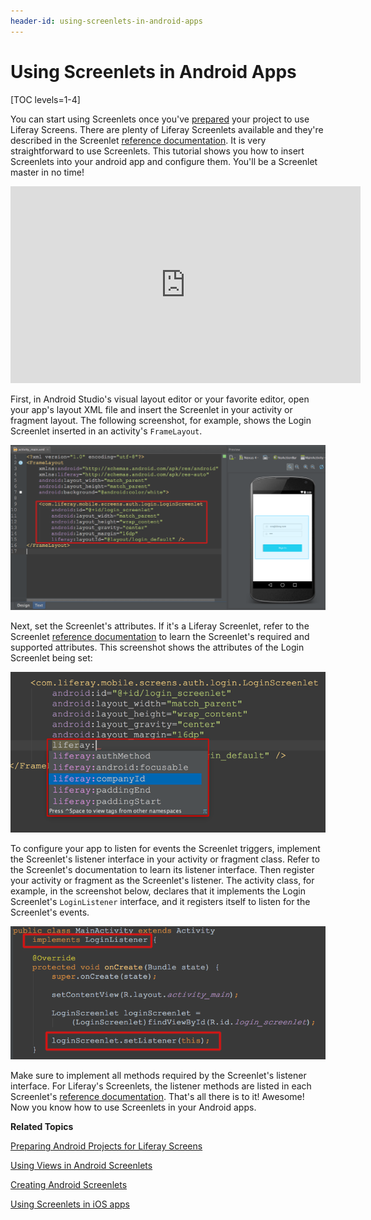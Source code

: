 ```yaml
---
header-id: using-screenlets-in-android-apps
---
```


# Using Screenlets in Android Apps

[TOC levels=1-4]

You can start using Screenlets once you've
[prepared](/docs/7-1/tutorials/-/knowledge_base/t/preparing-android-projects-for-liferay-screens)
your project to use Liferay Screens. There are plenty of Liferay Screenlets
available and they're described in the Screenlet
[reference documentation](/docs/7-1/reference/-/knowledge_base/r/screenlets-in-liferay-screens-for-android).
It is very straightforward to use Screenlets. This tutorial shows you how to
insert Screenlets into your android app and configure them. You'll be a
Screenlet master in no time! 

<iframe width="560" height="315" src="https://www.youtube.com/embed/TZ09fbV9UuU" frameborder="0" allowfullscreen></iframe>

First, in Android Studio's visual layout editor or your favorite editor, open
your app's layout XML file and insert the Screenlet in your activity or fragment
layout. The following screenshot, for example, shows the Login Screenlet
inserted in an activity's `FrameLayout`. 

![Figure 1: Here's the Login Screenlet in an activity's layout in Android Studio.](../../../images/screens-android-insert-screenlet.png)

Next, set the Screenlet's attributes. If it's a Liferay Screenlet, refer to the
Screenlet
[reference documentation](/docs/7-1/reference/-/knowledge_base/r/screenlets-in-liferay-screens-for-android) 
to learn the Screenlet's required and supported attributes. This screenshot
shows the attributes of the Login Screenlet being set:

![Figure 2: You can set a Screenlet's attributes via the app's layout XML file.](../../../images/screens-android-screenlet-attributes.png)

To configure your app to listen for events the Screenlet triggers, implement the
Screenlet's listener interface in your activity or fragment class. Refer to the
Screenlet's documentation to learn its listener interface. Then register your
activity or fragment as the Screenlet's listener. The activity class, for
example, in the screenshot below, declares that it implements the
Login Screenlet's `LoginListener` interface, and it registers itself to listen
for the Screenlet's events.

![Figure 3: Implement the Screenlet's listener in your activity or fragment class.](../../../images/screens-android-screenlet-listener.png)

Make sure to implement all methods required by the Screenlet's listener
interface. For Liferay's Screenlets, the listener methods are listed in each
Screenlet's
[reference documentation](/docs/7-1/reference/-/knowledge_base/r/screenlets-in-liferay-screens-for-android).
That's all there is to it! Awesome! Now you know how to use Screenlets in your 
Android apps. 

**Related Topics**

[Preparing Android Projects for Liferay Screens](/docs/7-1/tutorials/-/knowledge_base/t/preparing-android-projects-for-liferay-screens)

[Using Views in Android Screenlets](/docs/7-1/tutorials/-/knowledge_base/t/using-views-in-android-screenlets)

[Creating Android Screenlets](/docs/7-1/tutorials/-/knowledge_base/t/creating-android-screenlets)

[Using Screenlets in iOS apps](/docs/7-1/tutorials/-/knowledge_base/t/using-screenlets-in-ios-apps)

